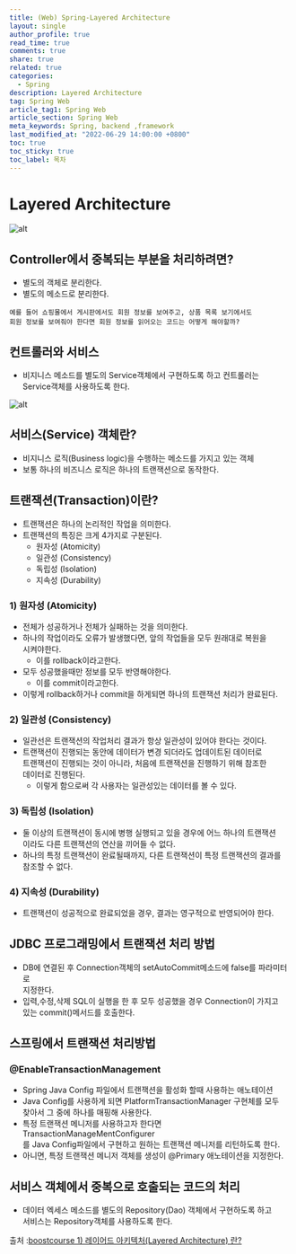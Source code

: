 ```yaml
---
title: (Web) Spring-Layered Architecture
layout: single
author_profile: true
read_time: true
comments: true
share: true
related: true
categories:
  - Spring
description: Layered Architecture
tag: Spring Web
article_tag1: Spring Web
article_section: Spring Web
meta_keywords: Spring, backend ,framework
last_modified_at: "2022-06-29 14:00:00 +0800"
toc: true
toc_sticky: true
toc_label: 목차
---
```


# Layered Architecture

![alt](https://cphinf.pstatic.net/mooc/20180219_283/1519009121486u3LkD_PNG/2.png?type=w760)

## Controller에서 중복되는 부분을 처리하려면?

- 별도의 객체로 분리한다.
- 별도의 메소드로 분리한다.

```
예를 들어 쇼핑몰에서 게시판에서도 회원 정보를 보여주고, 상품 목록 보기에서도
회원 정보를 보여줘야 한다면 회원 정보를 읽어오는 코드는 어떻게 해야할까?
```

## 컨트롤러와 서비스

- 비지니스 메소드를 별도의 Service객체에서 구현하도록 하고 컨트롤러는  
  Service객체를 사용하도록 한다.

![alt](https://cphinf.pstatic.net/mooc/20180219_85/1519008848012uvMNx_PNG/1.png?type=w760)

## 서비스(Service) 객체란?

- 비지니스 로직(Business logic)을 수행하는 메소드를 가지고 있는 객체
- 보통 하나의 비즈니스 로직은 하나의 트랜잭션으로 동작한다.

## 트랜잭션(Transaction)이란?

- 트랜잭션은 하나의 논리적인 작업을 의미한다.
- 트랜잭션의 특징은 크게 4가지로 구분된다.
  - 원자성 (Atomicity)
  - 일관성 (Consistency)
  - 독립성 (Isolation)
  - 지속성 (Durability)

### 1) 원자성 (Atomicity)

- 전체가 성공하거나 전체가 실패하는 것을 의미한다.
- 하나의 작업이라도 오류가 발생했다면, 앞의 작업들을 모두 원래대로 복원을  
  시켜야한다.
  - 이를 rollback이라고한다.
- 모두 성공했을때만 정보를 모두 반영해야한다.
  - 이를 commit이라고한다.
- 이렇게 rollback하거나 commit을 하게되면 하나의 트랜잭션 처리가 완료된다.

### 2) 일관성 (Consistency)

- 일관선은 트랜잭션의 작업처리 결과가 항상 일관성이 있어야 한다는 것이다.
- 트랜잭션이 진행되는 동안에 데이터가 변경 되더라도 업데이트된 데이터로  
  트랜잭션이 진행되는 것이 아니라, 처음에 트랜잭션을 진행하기 위해 참조한  
  데이터로 진행된다.
  - 이렇게 함으로써 각 사용자는 일관성있는 데이터를 볼 수 있다.

### 3) 독립성 (Isolation)

- 둘 이상의 트랜잭션이 동시에 병행 실행되고 있을 경우에 어느 하나의 트랜잭션  
  이라도 다른 트랜잭션의 연산을 끼어들 수 없다.
- 하나의 특정 트랜잭션이 완료될때까지, 다른 트랜잭션이 특정 트랜잭션의 결과를  
  참조할 수 없다.

### 4) 지속성 (Durability)

- 트랜잭션이 성공적으로 완료되었을 경우, 결과는 영구적으로 반영되어야 한다.

## JDBC 프로그래밍에서 트랜잭션 처리 방법

- DB에 연결된 후 Connection객체의 setAutoCommit메소드에 false를 파라미터로  
  지정한다.
- 입력,수정,삭제 SQL이 실행을 한 후 모두 성공했을 경우 Connection이 가지고  
  있는 commit()메서드를 호출한다.

## 스프링에서 트랜잭션 처리방법

### @EnableTransactionManagement

- Spring Java Config 파일에서 트랜잭션을 활성화 할때 사용하는 애노테이션
- Java Config를 사용하게 되면 PlatformTransactionManager 구현체를 모두  
  찾아서 그 중에 하나를 매핑해 사용한다.
- 특정 트랜잭션 메니저를 사용하고자 한다면 TransactionManageMentConfigurer  
  를 Java Config파일에서 구현하고 원하는 트랜잭션 메니저를 리턴하도록 한다.
- 아니면, 특정 트랜잭션 메니저 객체를 생성이 @Primary 애노테이션을 지정한다.

## 서비스 객체에서 중복으로 호출되는 코드의 처리

- 데이터 엑세스 메소드를 별도의 Repository(Dao) 객체에서 구현하도록 하고  
  서비스는 Repository객체를 사용하도록 한다.

출처 :<a href="https://www.boostcourse.org/web326/lecture/58982?isDesc=false">boostcourse 1) 레이어드 아키텍처(Layered Architecture) 란?</a>
